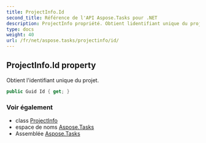 ```yaml
---
title: ProjectInfo.Id
second_title: Référence de l'API Aspose.Tasks pour .NET
description: ProjectInfo propriété. Obtient lidentifiant unique du projet.
type: docs
weight: 40
url: /fr/net/aspose.tasks/projectinfo/id/
---
```

## ProjectInfo.Id property

Obtient l'identifiant unique du projet.

```csharp
public Guid Id { get; }
```

### Voir également

* class [ProjectInfo](../)
* espace de noms [Aspose.Tasks](../../projectinfo/)
* Assemblée [Aspose.Tasks](../../../)


